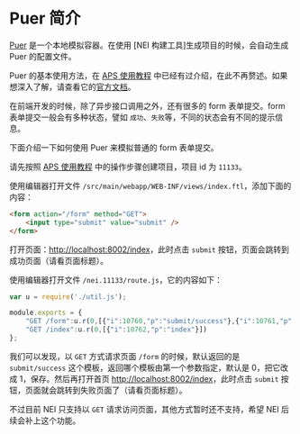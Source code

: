 # Puer 简介

[Puer](https://github.com/leeluolee/puer) 是一个本地模拟容器。在使用 [NEI 构建工具]生成项目的时候，会自动生成 Puer 的配置文件。

Puer 的基本使用方法，在 [APS 使用教程](readme.md) 中已经有过介绍，在此不再赘述。如果想深入了解，请查看它的[官方文档](https://github.com/leeluolee/puer)。

在前端开发的时候，除了异步接口调用之外，还有很多的 form 表单提交。form 表单提交一般会有多种状态，譬如 `成功`、`失败`等，不同的状态会有不同的提示信息。

下面介绍一下如何使用 Puer 来模拟普通的 form 表单提交。

请先按照 [APS 使用教程](readme.md) 中的操作步骤创建项目，项目 id 为 `11133`。

使用编辑器打开文件 `/src/main/webapp/WEB-INF/views/index.ftl`，添加下面的内容：

```html
<form action="/form" method="GET">
    <input type="submit" value="submit" />
</form>
```

打开页面：[http://localhost:8002/index](http://localhost:8002/index)，此时点击 `submit` 按钮，页面会跳转到成功页面（请看页面标题）。

使用编辑器打开文件 `/nei.11133/route.js`，它的内容如下：

```javascript
var u = require('./util.js');

module.exports = {
    "GET /form":u.r(0,[{"i":10760,"p":"submit/success"},{"i":10761,"p":"submit/error"}]),
    "GET /index":u.r(0,[{"i":10762,"p":"index"}])
};
```

我们可以发现，以 `GET` 方式请求页面 `/form` 的时候，默认返回的是 `submit/success` 这个模板，返回哪个模板由第一个参数指定，默认是 0，把它改成 1，保存。然后再打开首页 [http://localhost:8002/index](http://localhost:8002/index)，此时点击 `submit` 按钮，页面就会跳转到失败页面了（请看页面标题）。

不过目前 NEI 只支持以 `GET` 请求访问页面，其他方式暂时还不支持，希望 NEI 后续会补上这个功能。
